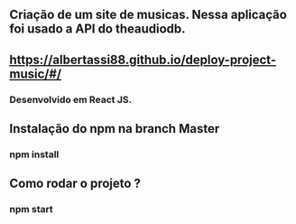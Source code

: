 ## Criação de um site de musicas. Nessa aplicação foi usado a API do theaudiodb.
## https://albertassi88.github.io/deploy-project-music/#/
### Desenvolvido em React JS.
## Instalação do npm na branch Master
### npm install
## Como rodar o projeto ?
### npm start
